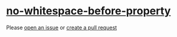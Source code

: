 [no-whitespace-before-property](https://eslint.org/docs/rules/no-whitespace-before-property)
============================================================================================
Please [open an issue](https://github.com/professional-js/eslint-config/issues/new)
or [create a pull request](https://github.com/professional-js/eslint-config/edit/main/src/rules-configurations/eslint/no-whitespace-before-property.md)
